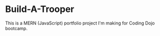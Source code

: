 # Build-A-Trooper
This is a MERN (JavaScript) portfolio project I'm making for Coding Dojo bootcamp.
